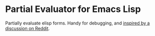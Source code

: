 # Partial Evaluator for Emacs Lisp

Partially evaluate elisp forms. Handy for debugging, and [inspired by
a discussion on Reddit](https://www.reddit.com/r/emacs/comments/60tl6o/tips_on_reading_dense_emacs_lisp_code/dfa92hg/).
